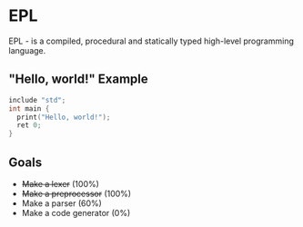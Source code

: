 # EPL
EPL - is a compiled, procedural and statically typed high-level programming language.
## "Hello, world!" Example
```c
include "std";
int main {
  print("Hello, world!");
  ret 0;
}
```    
## Goals
* ~~Make a lexer~~ (100%)
* ~~Make a preprocessor~~ (100%)
* Make a parser (60%)
* Make a code generator (0%)
